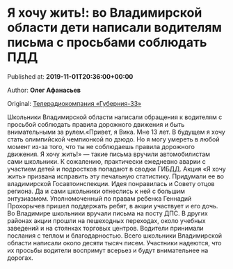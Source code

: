 
# Я хочу жить!: во Владимирской области дети написали водителям письма с просьбами соблюдать ПДД

Published at: **2019-11-01T20:36:00+00:00**

Author: **Олег Афанасьев**

Original: [Телерадиокомпания «Губерния-33»](http://trc33.ru/news/society/ya-khochu-zhit-vo-vladimirskoy-oblasti-deti-napisali-voditelyam-pisma-s-prosbami-soblyudat-pdd/)

Школьники Владимирской области написали обращения к водителям с просьбой соблюдать правила дорожного движения и быть внимательными за рулем.«Привет, я Вика. Мне 13 лет. В будущем я хочу стать олимпийской чемпионкой по дзюдо. Но я могу умереть в любой момент из-за того, что ты не соблюдаешь правила дорожного движения. Я хочу жить!» — такие письма вручили автомобилистам сами школьники. К сожалению, практически ежедневно аварии с участием детей и подростков попадают в сводки ГИБДД.
Акция «Я хочу жить» призвана исправить эту печальную статистику. Придумали ее во владимирской Госавтоинспекции. Идея понравилась и Совету отцов региона. Да и сами школьники отнеслись к ней с большим энтузиазмом. Уполномоченный по правам ребенка Геннадий Прохорычев пришел поддержать ребят, в акции участвует и его дочь.
Во Владимире школьники вручали письма на посту ДПС. В других районах акции прошли на пешеходных переходах, около учебных заведений и на стоянках торговых центров. Водители принимали послания с теплом и благодарностью.
Всего школьники Владимирской области написали около десяти тысяч писем. Участники надеются, что их просьбы водители воспримут всерьез и будут внимательнее на дорогах.
